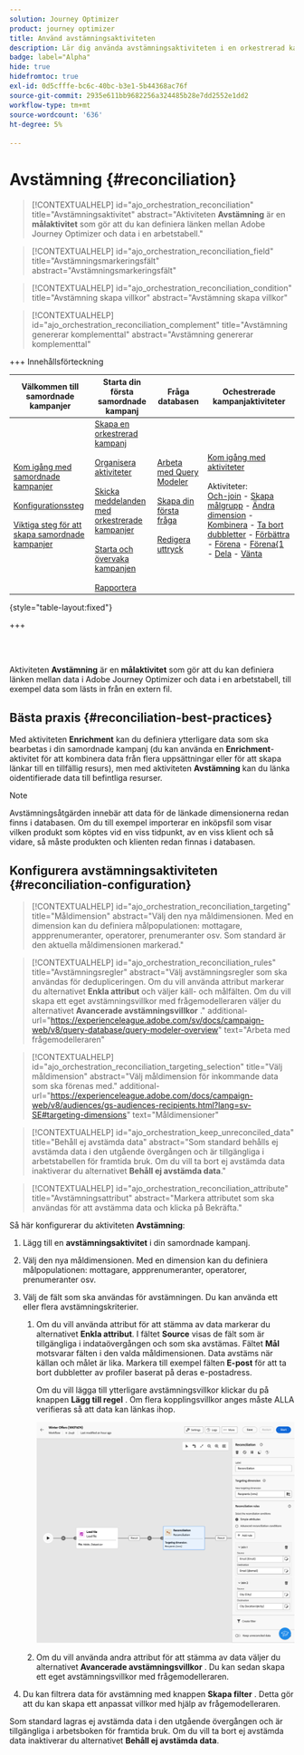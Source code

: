 ```yaml
---
solution: Journey Optimizer
product: journey optimizer
title: Använd avstämningsaktiviteten
description: Lär dig använda avstämningsaktiviteten i en orkestrerad kampanj
badge: label="Alpha"
hide: true
hidefromtoc: true
exl-id: 0d5cfffe-bc6c-40bc-b3e1-5b44368ac76f
source-git-commit: 2935e611bb9682256a324485b28e7dd2552e1dd2
workflow-type: tm+mt
source-wordcount: '636'
ht-degree: 5%

---
```


# Avstämning {#reconciliation}

>[!CONTEXTUALHELP]
>id="ajo_orchestration_reconciliation"
>title="Avstämningsaktivitet"
>abstract="Aktiviteten **Avstämning** är en **målaktivitet** som gör att du kan definiera länken mellan Adobe Journey Optimizer och data i en arbetstabell."

>[!CONTEXTUALHELP]
>id="ajo_orchestration_reconciliation_field"
>title="Avstämningsmarkeringsfält"
>abstract="Avstämningsmarkeringsfält"

>[!CONTEXTUALHELP]
>id="ajo_orchestration_reconciliation_condition"
>title="Avstämning skapa villkor"
>abstract="Avstämning skapa villkor"

>[!CONTEXTUALHELP]
>id="ajo_orchestration_reconciliation_complement"
>title="Avstämning genererar komplementtal"
>abstract="Avstämning genererar komplementtal"

+++ Innehållsförteckning

| Välkommen till samordnade kampanjer | Starta din första samordnade kampanj | Fråga databasen | Ochestrerade kampanjaktiviteter |
|---|---|---|---|
| [Kom igång med samordnade kampanjer](gs-orchestrated-campaigns.md)<br/><br/>[Konfigurationssteg](configuration-steps.md)<br/><br/>[Viktiga steg för att skapa samordnade kampanjer](gs-campaign-creation.md) | [Skapa en orkestrerad kampanj](create-orchestrated-campaign.md)<br/><br/>[Organisera aktiviteter](orchestrate-activities.md)<br/><br/>[Skicka meddelanden med orkestrerade kampanjer](send-messages.md)<br/><br/>[Starta och övervaka kampanjen](start-monitor-campaigns.md)<br/><br/>[Rapportera](reporting-campaigns.md) | [Arbeta med Query Modeler](orchestrated-query-modeler.md)<br/><br/>[Skapa din första fråga](build-query.md)<br/><br/>[Redigera uttryck](edit-expressions.md) | [Kom igång med aktiviteter](activities/about-activities.md)<br/><br/>Aktiviteter:<br/>[Och-join](activities/and-join.md) - [Skapa målgrupp](activities/build-audience.md) - [Ändra dimension](activities/change-dimension.md) - [Kombinera](activities/combine.md) - [Ta bort dubbletter](activities/deduplication.md) - [Förbättra](activities/enrichment.md) - [Förena](activities/fork.md) - [Förena&lbrace;1 ](activities/reconciliation.md) - [Dela](activities/split.md) - [Vänta](activities/wait.md) |

{style="table-layout:fixed"}

+++

<br/><br/>

Aktiviteten **Avstämning** är en **målaktivitet** som gör att du kan definiera länken mellan data i Adobe Journey Optimizer och data i en arbetstabell, till exempel data som lästs in från en extern fil.

## Bästa praxis {#reconciliation-best-practices}

Med aktiviteten **Enrichment** kan du definiera ytterligare data som ska bearbetas i din samordnade kampanj (du kan använda en **Enrichment**-aktivitet för att kombinera data från flera uppsättningar eller för att skapa länkar till en tillfällig resurs), men med aktiviteten **Avstämning** kan du länka oidentifierade data till befintliga resurser.

>[!NOTE]
>Avstämningsåtgärden innebär att data för de länkade dimensionerna redan finns i databasen.  Om du till exempel importerar en inköpsfil som visar vilken produkt som köptes vid en viss tidpunkt, av en viss klient och så vidare, så måste produkten och klienten redan finnas i databasen.

## Konfigurera avstämningsaktiviteten {#reconciliation-configuration}

>[!CONTEXTUALHELP]
>id="ajo_orchestration_reconciliation_targeting"
>title="Måldimension"
>abstract="Välj den nya måldimensionen. Med en dimension kan du definiera målpopulationen: mottagare, appprenumeranter, operatorer, prenumeranter osv. Som standard är den aktuella måldimensionen markerad."

>[!CONTEXTUALHELP]
>id="ajo_orchestration_reconciliation_rules"
>title="Avstämningsregler"
>abstract="Välj avstämningsregler som ska användas för dedupliceringen. Om du vill använda attribut markerar du alternativet **Enkla attribut** och väljer käll- och målfälten. Om du vill skapa ett eget avstämningsvillkor med frågemodelleraren väljer du alternativet **Avancerade avstämningsvillkor** ."
>additional-url="https://experienceleague.adobe.com/sv/docs/campaign-web/v8/query-database/query-modeler-overview" text="Arbeta med frågemodelleraren"

>[!CONTEXTUALHELP]
>id="ajo_orchestration_reconciliation_targeting_selection"
>title="Välj måldimension"
>abstract="Välj måldimension för inkommande data som ska förenas med."
>additional-url="https://experienceleague.adobe.com/docs/campaign-web/v8/audiences/gs-audiences-recipients.html?lang=sv-SE#targeting-dimensions" text="Måldimensioner"

>[!CONTEXTUALHELP]
>id="ajo_orchestration_keep_unreconciled_data"
>title="Behåll ej avstämda data"
>abstract="Som standard behålls ej avstämda data i den utgående övergången och är tillgängliga i arbetstabellen för framtida bruk. Om du vill ta bort ej avstämda data inaktiverar du alternativet **Behåll ej avstämda data**."

>[!CONTEXTUALHELP]
>id="ajo_orchestration_reconciliation_attribute"
>title="Avstämningsattribut"
>abstract="Markera attributet som ska användas för att avstämma data och klicka på Bekräfta."

Så här konfigurerar du aktiviteten **Avstämning**:

1. Lägg till en **avstämningsaktivitet** i din samordnade kampanj.

1. Välj den nya måldimensionen. Med en dimension kan du definiera målpopulationen: mottagare, appprenumeranter, operatorer, prenumeranter osv.

1. Välj de fält som ska användas för avstämningen. Du kan använda ett eller flera avstämningskriterier.

   1. Om du vill använda attribut för att stämma av data markerar du alternativet **Enkla attribut**. I fältet **Source** visas de fält som är tillgängliga i indataövergången och som ska avstämas. Fältet **Mål** motsvarar fälten i den valda måldimensionen. Data avstäms när källan och målet är lika. Markera till exempel fälten **E-post** för att ta bort dubbletter av profiler baserat på deras e-postadress.

      Om du vill lägga till ytterligare avstämningsvillkor klickar du på knappen **Lägg till regel** . Om flera kopplingsvillkor anges måste ALLA verifieras så att data kan länkas ihop.

      ![](../assets/workflow-reconciliation-criteria.png)

   1. Om du vill använda andra attribut för att stämma av data väljer du alternativet **Avancerade avstämningsvillkor** . Du kan sedan skapa ett eget avstämningsvillkor med frågemodelleraren.

1. Du kan filtrera data för avstämning med knappen **Skapa filter** . Detta gör att du kan skapa ett anpassat villkor med hjälp av frågemodelleraren.

Som standard lagras ej avstämda data i den utgående övergången och är tillgängliga i arbetsboken för framtida bruk. Om du vill ta bort ej avstämda data inaktiverar du alternativet **Behåll ej avstämda data**.
